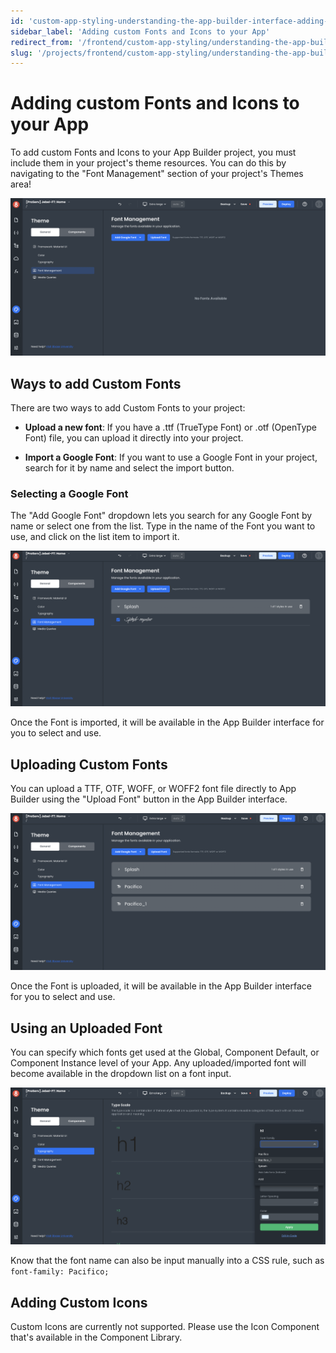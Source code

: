 ```yaml
---
id: 'custom-app-styling-understanding-the-app-builder-interface-adding-custom-fonts-and-icons-to-your-app'
sidebar_label: 'Adding custom Fonts and Icons to your App'
redirect_from: '/frontend/custom-app-styling/understanding-the-app-builder-interface/adding-custom-fonts-and-icons-to-your-app'
slug: '/projects/frontend/custom-app-styling/understanding-the-app-builder-interface/adding-custom-fonts-and-icons-to-your-app'
---
```


# Adding custom Fonts and Icons to your App

To add custom Fonts and Icons to your App Builder project, you must include them in your project's theme resources. You can do this by navigating to the "Font Management" section of your project's Themes area!

![Custom fonts in App Builder](./_images/ab-custom-styles-fonts-1.png)

## Ways to add Custom Fonts

There are two ways to add Custom Fonts to your project:

- **Upload a new font**: If you have a .ttf (TrueType Font) or .otf (OpenType Font) file, you can upload it directly into your project.

- **Import a Google Font**: If you want to use a Google Font in your project, search for it by name and select the import button.

### Selecting a Google Font

The "Add Google Font" dropdown lets you search for any Google Font by name or select one from the list. Type in the name of the Font you want to use, and click on the list item to import it.

!["Add Google Font" dropdown](./_images/ab-custom-styles-fonts-2.png)

Once the Font is imported, it will be available in the App Builder interface for you to select and use.

## Uploading Custom Fonts

You can upload a TTF, OTF, WOFF, or WOFF2 font file directly to App Builder using the "Upload Font" button in the App Builder interface.

!["Upload Font" button](./_images/ab-custom-styles-font-3.png)

Once the Font is uploaded, it will be available in the App Builder interface for you to select and use.

## Using an Uploaded Font

You can specify which fonts get used at the Global, Component Default, or Component Instance level of your App. Any uploaded/imported font will become available in the dropdown list on a font input.

![Selecting a font](./_images/ab-custom-styles-font-4.png)

Know that the font name can also be input manually into a CSS rule, such as `font-family: Pacifico;`

## Adding Custom Icons

Custom Icons are currently not supported. Please use the Icon Component that's available in the Component Library.
